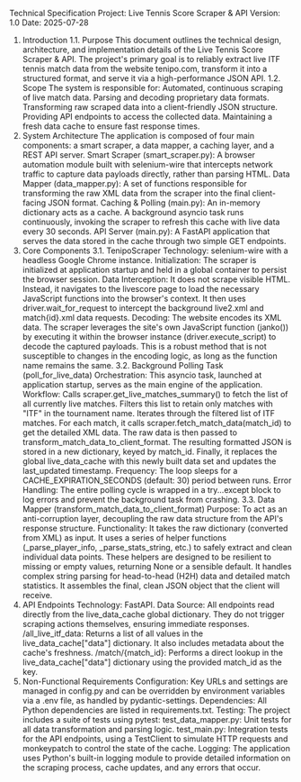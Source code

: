 Technical Specification
Project: Live Tennis Score Scraper & API
Version: 1.0
Date: 2025-07-28
1. Introduction
1.1. Purpose
This document outlines the technical design, architecture, and implementation details of the Live Tennis Score Scraper & API. The project's primary goal is to reliably extract live ITF tennis match data from the website tenipo.com, transform it into a structured format, and serve it via a high-performance JSON API.
1.2. Scope
The system is responsible for:
Automated, continuous scraping of live match data.
Parsing and decoding proprietary data formats.
Transforming raw scraped data into a client-friendly JSON structure.
Providing API endpoints to access the collected data.
Maintaining a fresh data cache to ensure fast response times.
2. System Architecture
The application is composed of four main components: a smart scraper, a data mapper, a caching layer, and a REST API server.
Smart Scraper (smart_scraper.py): A browser automation module built with selenium-wire that intercepts network traffic to capture data payloads directly, rather than parsing HTML.
Data Mapper (data_mapper.py): A set of functions responsible for transforming the raw XML data from the scraper into the final client-facing JSON format.
Caching & Polling (main.py): An in-memory dictionary acts as a cache. A background asyncio task runs continuously, invoking the scraper to refresh this cache with live data every 30 seconds.
API Server (main.py): A FastAPI application that serves the data stored in the cache through two simple GET endpoints.
3. Core Components
3.1. TenipoScraper
Technology: selenium-wire with a headless Google Chrome instance.
Initialization: The scraper is initialized at application startup and held in a global container to persist the browser session.
Data Interception: It does not scrape visible HTML. Instead, it navigates to the livescore page to load the necessary JavaScript functions into the browser's context. It then uses driver.wait_for_request to intercept the background live2.xml and match{id}.xml data requests.
Decoding: The website encodes its XML data. The scraper leverages the site's own JavaScript function (janko()) by executing it within the browser instance (driver.execute_script) to decode the captured payloads. This is a robust method that is not susceptible to changes in the encoding logic, as long as the function name remains the same.
3.2. Background Polling Task (poll_for_live_data)
Orchestration: This asyncio task, launched at application startup, serves as the main engine of the application.
Workflow:
Calls scraper.get_live_matches_summary() to fetch the list of all currently live matches.
Filters this list to retain only matches with "ITF" in the tournament name.
Iterates through the filtered list of ITF matches.
For each match, it calls scraper.fetch_match_data(match_id) to get the detailed XML data.
The raw data is then passed to transform_match_data_to_client_format.
The resulting formatted JSON is stored in a new dictionary, keyed by match_id.
Finally, it replaces the global live_data_cache with this newly built data set and updates the last_updated timestamp.
Frequency: The loop sleeps for a CACHE_EXPIRATION_SECONDS (default: 30) period between runs.
Error Handling: The entire polling cycle is wrapped in a try...except block to log errors and prevent the background task from crashing.
3.3. Data Mapper (transform_match_data_to_client_format)
Purpose: To act as an anti-corruption layer, decoupling the raw data structure from the API's response structure.
Functionality:
It takes the raw dictionary (converted from XML) as input.
It uses a series of helper functions (_parse_player_info, _parse_stats_string, etc.) to safely extract and clean individual data points.
These helpers are designed to be resilient to missing or empty values, returning None or a sensible default.
It handles complex string parsing for head-to-head (H2H) data and detailed match statistics.
It assembles the final, clean JSON object that the client will receive.
4. API Endpoints
Technology: FastAPI.
Data Source: All endpoints read directly from the live_data_cache global dictionary. They do not trigger scraping actions themselves, ensuring immediate responses.
/all_live_itf_data: Returns a list of all values in the live_data_cache["data"] dictionary. It also includes metadata about the cache's freshness.
/match/{match_id}: Performs a direct lookup in the live_data_cache["data"] dictionary using the provided match_id as the key.
5. Non-Functional Requirements
Configuration: Key URLs and settings are managed in config.py and can be overridden by environment variables via a .env file, as handled by pydantic-settings.
Dependencies: All Python dependencies are listed in requirements.txt.
Testing: The project includes a suite of tests using pytest:
test_data_mapper.py: Unit tests for all data transformation and parsing logic.
test_main.py: Integration tests for the API endpoints, using a TestClient to simulate HTTP requests and monkeypatch to control the state of the cache.
Logging: The application uses Python's built-in logging module to provide detailed information on the scraping process, cache updates, and any errors that occur.